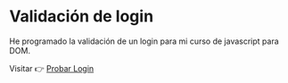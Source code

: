<h1>Validación de login</h1>
He programado la validación de un login para mi curso de javascript para DOM.

Visitar 👉 [Probar Login](https://login-validado-con-javascritp.netlify.app/)
